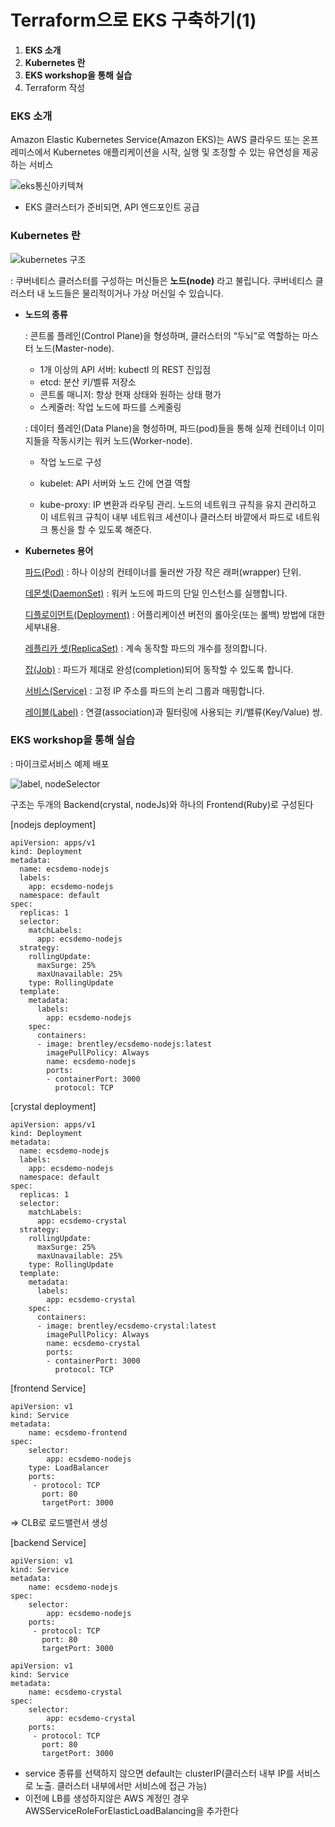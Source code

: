 # Terraform으로 EKS 구축하기(1)



1. **EKS 소개**
2. **Kubernetes 란**
3. **EKS workshop을 통해 실습**
4. Terraform 작성



### EKS 소개

Amazon Elastic Kubernetes Service(Amazon EKS)는 AWS 클라우드 또는 온프레미스에서 Kubernetes 애플리케이션을 시작, 실행 및 조정할 수 있는 유연성을 제공하는 서비스

![eks통신아키텍쳐](https://user-images.githubusercontent.com/47243329/128975349-c11390ba-05bc-464a-961d-36a300976990.PNG)

- EKS 클러스터가 준비되면, API 엔드포인트 공급

  

### Kubernetes 란

![kubernetes 구조](https://user-images.githubusercontent.com/47243329/128975450-f0f43b90-3f92-4fe1-98d9-b3eb8efe2941.PNG)

 : 쿠버네티스 클러스터를 구성하는 머신들은 **노드(node)** 라고 불립니다. 쿠버네티스 클러스터 내 노드들은 물리적이거나 가상 머신일 수 있습니다.

- **노드의 종류**

  : 콘트롤 플레인(Control Plane)을 형성하며, 클러스터의 “두뇌”로 역할하는 마스터 노드(Master-node).

  - 1개 이상의 API 서버: kubectl 의 REST 진입점
  - etcd: 분산 키/벨류 저장소
  - 콘트롤 매니저: 항상 현재 상태와 원하는 상태 평가
  - 스케줄러: 작업 노드에 파드를 스케줄링

  : 데이터 플레인(Data Plane)을 형성하며, 파드(pod)들을 통해 실제 컨테이너 이미지들을 작동시키는 워커 노드(Worker-node).

  - 작업 노드로 구성

  - kubelet: API 서버와 노드 간에 연결 역할

  - kube-proxy: IP 변환과 라우팅 관리. 노드의 네트워크 규칙을 유지 관리하고 이 네트워크 규칙이 내부 네트워크 세션이나 클러스터 바깥에서 파드로 네트워크 통신을 할 수 있도록 해준다.

    

- **Kubernetes 용어**

  [파드(Pod)](https://kubernetes.io/docs/concepts/workloads/pods/pod/) : 하나 이상의 컨테이너를 둘러싼 가장 작은 래퍼(wrapper) 단위.

  [데몬셋(DaemonSet)](https://kubernetes.io/docs/concepts/workloads/controllers/daemonset/) : 워커 노드에 파드의 단일 인스턴스를 실행합니다.

  [디플로이먼트(Deployment)](https://kubernetes.io/docs/concepts/workloads/controllers/deployment/) : 어플리케이션 버전의 롤아웃(또는 롤백) 방법에 대한 세부내용.

  [레플리카 셋(ReplicaSet)](https://kubernetes.io/docs/concepts/workloads/controllers/replicaset/) : 계속 동작할 파드의 개수를 정의합니다.

  [잡(Job)](https://kubernetes.io/docs/concepts/workloads/controllers/jobs-run-to-completion/) : 파드가 제대로 완성(completion)되어 동작할 수 있도록 합니다.

  [서비스(Service)](https://kubernetes.io/docs/concepts/services-networking/service/) : 고정 IP 주소를 파드의 논리 그룹과 매핑합니다.

  [레이블(Label)](https://kubernetes.io/docs/concepts/overview/working-with-objects/labels/) : 연결(association)과 필터링에 사용되는 키/밸류(Key/Value) 쌍.



### EKS workshop을 통해 실습

: 마이크로서비스 예제 배포

![label, nodeSelector](https://user-images.githubusercontent.com/47243329/128975391-3d0e783b-a48a-42b2-93fa-cf3730fa29ab.PNG)

구조는 두개의 Backend(crystal, nodeJs)와 하나의 Frontend(Ruby)로 구성된다

[nodejs deployment]

```
apiVersion: apps/v1
kind: Deployment
metadata:
  name: ecsdemo-nodejs
  labels:
    app: ecsdemo-nodejs
  namespace: default
spec:
  replicas: 1
  selector:
    matchLabels:
      app: ecsdemo-nodejs
  strategy:
    rollingUpdate:
      maxSurge: 25%
      maxUnavailable: 25%
    type: RollingUpdate
  template:
    metadata:
      labels:
        app: ecsdemo-nodejs
    spec:
      containers:
      - image: brentley/ecsdemo-nodejs:latest
        imagePullPolicy: Always
        name: ecsdemo-nodejs
        ports:
        - containerPort: 3000
          protocol: TCP
```

[crystal deployment]

```
apiVersion: apps/v1
kind: Deployment
metadata:
  name: ecsdemo-nodejs
  labels:
    app: ecsdemo-nodejs
  namespace: default
spec:
  replicas: 1
  selector:
    matchLabels:
      app: ecsdemo-crystal
  strategy:
    rollingUpdate:
      maxSurge: 25%
      maxUnavailable: 25%
    type: RollingUpdate
  template:
    metadata:
      labels:
        app: ecsdemo-crystal
    spec:
      containers:
      - image: brentley/ecsdemo-crystal:latest
        imagePullPolicy: Always
        name: ecsdemo-crystal
        ports:
        - containerPort: 3000
          protocol: TCP
```

[frontend Service]

```
apiVersion: v1
kind: Service
metadata:
	name: ecsdemo-frontend
spec:
	selector:
		app: ecsdemo-nodejs
	type: LoadBalancer
	ports:
	 - protocol: TCP
	   port: 80
	   targetPort: 3000
```
=> CLB로 로드밸런서 생성

[backend Service]

```
apiVersion: v1
kind: Service
metadata:
	name: ecsdemo-nodejs
spec:
	selector:
		app: ecsdemo-nodejs
	ports:
	 - protocol: TCP
	   port: 80
	   targetPort: 3000
```
```
apiVersion: v1
kind: Service
metadata:
	name: ecsdemo-crystal
spec:
	selector:
		app: ecsdemo-crystal
	ports:
	 - protocol: TCP
	   port: 80
	   targetPort: 3000
```

- service 종류를 선택하지 않으면 default는 clusterIP(클러스터 내부 IP를 서비스로 노출. 클러스터 내부에서만 서비스에 접근 가능)
- 이전에 LB를 생성하지않은 AWS 계정인 경우 AWSServiceRoleForElasticLoadBalancing을 추가한다

